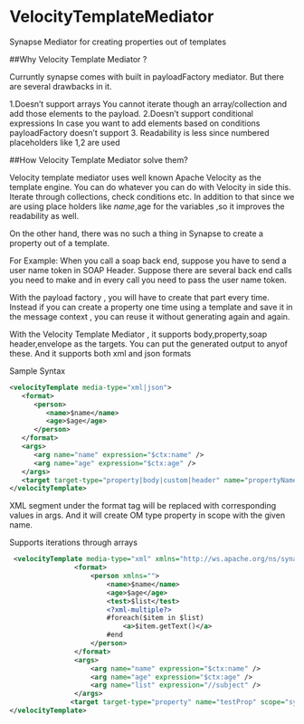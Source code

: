 # VelocityTemplateMediator
Synapse Mediator for creating properties out of templates

##Why Velocity Template Mediator ?

Curruntly synapse comes with built in payloadFactory mediator. But there are several drawbacks in it.

1.Doesn’t support arrays
	You cannot iterate though an array/collection and add those elements to the payload.
2.Doesn’t support conditional expressions
	In case you want to add elements based on conditions payloadFactory doesn’t support 
3. Readability is less since numbered placeholders like $1,$2 are used


##How Velocity Template Mediator solve them?

Velocity template mediator uses well known Apache Velocity as the template engine. You can do whatever you can do with Velocity in side this. Iterate through collections, check conditions etc. In addition to that since we are using place holders like $name,$age for the variables ,so it improves the readability as well.

On the other hand, there was no such a thing in Synapse to create a property out of a template.

For Example:
When you call a soap back end, suppose you have to send a user name token in SOAP Header.
Suppose there are several back end calls you need to make and in every call you need to pass the user name token.

With the payload factory , you will have to create that part every time. Instead if you can create a property one time using a template and save it in the message context , you can reuse it without generating again and again.

With the Velocity Template Mediator , it supports body,property,soap header,envelope as the targets. You can put the generated output to anyof these. And it supports both xml and json formats


Sample Syntax
```xml
<velocityTemplate media-type="xml|json">
   <format>
      <person>
         <name>$name</name>
         <age>$age</age>
      </person>
   </format>
   <args>
      <arg name="name" expression="$ctx:name" />
      <arg name="age" expression="$ctx:age" />
   </args>
   <target target-type="property|body|custom|header" name="propertyName" property-type="string|om" scope="synapse|axis2|operation" />
</velocityTemplate>
```

XML segment under the format tag will be replaced with corresponding values in args. And it will create OM type property in scope with the given name.


Supports iterations through arrays


```xml
 <velocityTemplate media-type="xml" xmlns="http://ws.apache.org/ns/synapse">
                <format>
                    <person xmlns="">
                        <name>$name</name>
                        <age>$age</age>
                        <test>$list</test>
                        <?xml-multiple?>
                        #foreach($item in $list)
                            <a>$item.getText()</a>
                        #end
                    </person>
                </format>
                <args>
                    <arg name="name" expression="$ctx:name" />
                    <arg name="age" expression="$ctx:age" />
                    <arg name="list" expression="//subject" />
                </args>
               <target target-type="property" name="testProp" scope="synapse" property-type="om"/>
</velocityTemplate>

```
